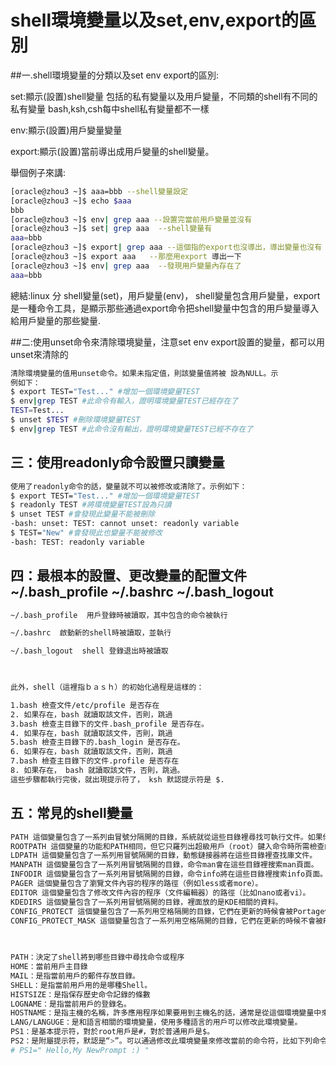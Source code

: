 # shell環境變量以及set,env,export的區別




##一.shell環境變量的分類以及set env export的區別:

 

set:顯示(設置)shell變量 包括的私有變量以及用戶變量，不同類的shell有不同的私有變量 bash,ksh,csh每中shell私有變量都不一樣

env:顯示(設置)用戶變量變量

export:顯示(設置)當前導出成用戶變量的shell變量。

 

舉個例子來講:

```sh
[oracle@zhou3 ~]$ aaa=bbb --shell變量設定   
[oracle@zhou3 ~]$ echo $aaa    
bbb   
[oracle@zhou3 ~]$ env| grep aaa --設置完當前用戶變量並沒有   
[oracle@zhou3 ~]$ set| grep aaa  --shell變量有   
aaa=bbb   
[oracle@zhou3 ~]$ export| grep aaa --這個指的export也沒導出，導出變量也沒有   
[oracle@zhou3 ~]$ export aaa   --那麼用export 導出一下   
[oracle@zhou3 ~]$ env| grep aaa  --發現用戶變量內存在了   
aaa=bbb

```


總結:linux 分 shell變量(set)，用戶變量(env)， shell變量包含用戶變量，export是一種命令工具，是顯示那些通過export命令把shell變量中包含的用戶變量導入給用戶變量的那些變量.

 

##二:使用unset命令來清除環境變量，注意set env  export設置的變量，都可以用unset來清除的


```sh
清除環境變量的值用unset命令。如果未指定值，則該變量值將被 設為NULL。示
例如下：  
$ export TEST="Test..." #增加一個環境變量TEST  
$ env|grep TEST #此命令有輸入，證明環境變量TEST已經存在了  
TEST=Test...  
$ unset $TEST #刪除環境變量TEST  
$ env|grep TEST #此命令沒有輸出，證明環境變量TEST已經不存在了
```
## 三：使用readonly命令設置只讀變量

```sh
使用了readonly命令的話，變量就不可以被修改或清除了。示例如下：
$ export TEST="Test..." #增加一個環境變量TEST
$ readonly TEST #將環境變量TEST設為只讀
$ unset TEST #會發現此變量不能被刪除
-bash: unset: TEST: cannot unset: readonly variable
$ TEST="New" #會發現此也變量不能被修改
-bash: TEST: readonly variable

```
## 四：最根本的設置、更改變量的配置文件 ~/.bash_profile   ~/.bashrc   ~/.bash_logout

```sh
~/.bash_profile  用戶登錄時被讀取，其中包含的命令被執行

~/.bashrc  啟動新的shell時被讀取，並執行

~/.bash_logout  shell 登錄退出時被讀取

 

此外，shell（這裡指ｂａｓｈ）的初始化過程是這樣的：

1.bash 檢查文件/etc/profile 是否存在
2. 如果存在，bash 就讀取該文件，否則，跳過
3.bash 檢查主目錄下的文件.bash_profile 是否存在。
4. 如果存在，bash 就讀取該文件，否則，跳過
5.bash 檢查主目錄下的.bash_login 是否存在。
6. 如果存在，bash 就讀取該文件，否則，跳過
7.bash 檢查主目錄下的文件.profile 是否存在
8. 如果存在， bash 就讀取該文件，否則，跳過。
這些步驟都執行完後，就出現提示符了， ksh 默認提示符是 $.
```

## 五：常見的shell變量

```sh
PATH 這個變量包含了一系列由冒號分隔開的目錄，系統就從這些目錄裡尋找可執行文件。如果你輸入的可執行文件（例如ls、rc-update或者emerge） 不在這些目錄中，系統就無法執行它（除非你輸入這個命令的完整路徑，如/bin/ls）。  
ROOTPATH 這個變量的功能和PATH相同，但它只羅列出超級用戶（root）鍵入命令時所需檢查的目錄。  
LDPATH 這個變量包含了一系列用冒號隔開的目錄，動態鏈接器將在這些目錄裡查找庫文件。 
MANPATH 這個變量包含了一系列用冒號隔開的目錄，命令man會在這些目錄裡搜索man頁面。  
INFODIR 這個變量包含了一系列用冒號隔開的目錄，命令info將在這些目錄裡搜索info頁面。  
PAGER 這個變量包含了瀏覽文件內容的程序的路徑（例如less或者more）。  
EDITOR 這個變量包含了修改文件內容的程序（文件編輯器）的路徑（比如nano或者vi）。  
KDEDIRS 這個變量包含了一系列用冒號隔開的目錄，裡面放的是KDE相關的資料。 
CONFIG_PROTECT 這個變量包含了一系列用空格隔開的目錄，它們在更新的時候會被Portage保護起來。 
CONFIG_PROTECT_MASK 這個變量包含了一系列用空格隔開的目錄，它們在更新的時候不會被Portage保護起來。
 
 

PATH：決定了shell將到哪些目錄中尋找命令或程序
HOME：當前用戶主目錄
MAIL：是指當前用戶的郵件存放目錄。
SHELL：是指當前用戶用的是哪種Shell。
HISTSIZE：是指保存歷史命令記錄的條數
LOGNAME：是指當前用戶的登錄名。 
HOSTNAME：是指主機的名稱，許多應用程序如果要用到主機名的話，通常是從這個環境變量中來取得的。
LANG/LANGUGE：是和語言相關的環境變量，使用多種語言的用戶可以修改此環境變量。 
PS1：是基本提示符，對於root用戶是#，對於普通用戶是$。
PS2：是附屬提示符，默認是“>”。可以通過修改此環境變量來修改當前的命令符，比如下列命令會將提示符修改成字符串“Hello,My NewPrompt :) ”。 
# PS1=" Hello,My NewPrompt :) "

```



